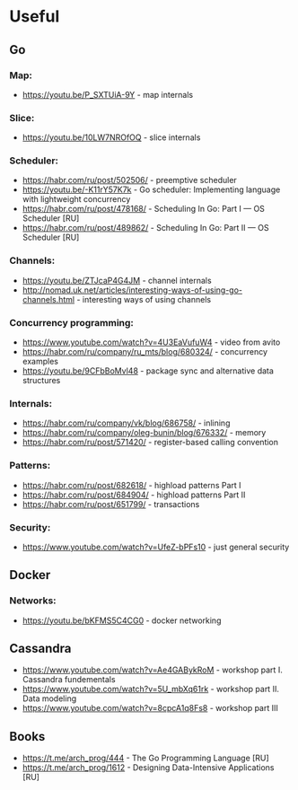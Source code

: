 # Useful

## Go

### Map:
- https://youtu.be/P_SXTUiA-9Y - map internals

### Slice: 
- https://youtu.be/10LW7NROfOQ - slice internals

### Scheduler:
- https://habr.com/ru/post/502506/ - preemptive scheduler 
- https://youtu.be/-K11rY57K7k - Go scheduler: Implementing language with lightweight concurrency
- https://habr.com/ru/post/478168/ - Scheduling In Go: Part I — OS Scheduler [RU]
- https://habr.com/ru/post/489862/ - Scheduling In Go: Part II — OS Scheduler [RU]

### Channels: 
- https://youtu.be/ZTJcaP4G4JM - channel internals
- http://nomad.uk.net/articles/interesting-ways-of-using-go-channels.html - interesting ways of using channels

### Concurrency programming:
- https://www.youtube.com/watch?v=4U3EaVufuW4 - video from avito
- https://habr.com/ru/company/ru_mts/blog/680324/ - concurrency examples
- https://youtu.be/9CFbBoMvl48 - package sync and alternative data structures

### Internals:
- https://habr.com/ru/company/vk/blog/686758/ - inlining
- https://habr.com/ru/company/oleg-bunin/blog/676332/ - memory
- https://habr.com/ru/post/571420/ - register-based calling convention

### Patterns:
- https://habr.com/ru/post/682618/ - highload patterns Part I
- https://habr.com/ru/post/684904/ - highload patterns Part II
- https://habr.com/ru/post/651799/ - transactions 

### Security:
- https://www.youtube.com/watch?v=UfeZ-bPFs10 - just general security

## Docker

### Networks:
- https://youtu.be/bKFMS5C4CG0 - docker networking

## Cassandra
- https://www.youtube.com/watch?v=Ae4GABykRoM - workshop part I. Cassandra fundementals 
- https://www.youtube.com/watch?v=5U_mbXq61rk - workshop part II. Data modeling
- https://www.youtube.com/watch?v=8cpcA1q8Fs8 - workshop part III

## Books 

- https://t.me/arch_prog/444 - The Go Programming Language [RU]
- https://t.me/arch_prog/1612 - Designing Data-Intensive Applications [RU]

